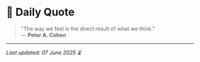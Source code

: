 # 📜 Daily Quote

> "The way we feel is the direct result of what we think."  
> — **Peter A. Cohen**

---

_Last updated: 07 June 2025 ⏳_

